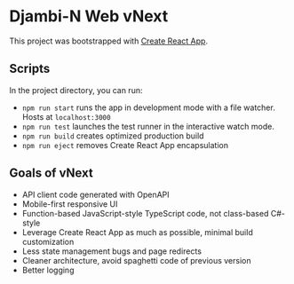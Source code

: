 # Djambi-N Web vNext

This project was bootstrapped with [Create React App](https://github.com/facebook/create-react-app).

## Scripts

In the project directory, you can run:

- `npm run start` runs the app in development mode with a file watcher. Hosts at `localhost:3000`
- `npm run test` launches the test runner in the interactive watch mode.
- `npm run build` creates optimized production build
- `npm run eject` removes Create React App encapsulation

## Goals of vNext

- API client code generated with OpenAPI
- Mobile-first responsive UI
- Function-based JavaScript-style TypeScript code, not class-based C#-style
- Leverage Create React App as much as possible, minimal build customization
- Less state management bugs and page redirects
- Cleaner architecture, avoid spaghetti code of previous version
- Better logging
